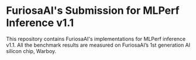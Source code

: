 # FuriosaAI's Submission for MLPerf Inference v1.1
This repository contains FuriosaAI's implementations for MLPerf inference v1.1. 
All the benchmark results are measured on FuriosaAI’s 1st generation AI silicon chip, Warboy.